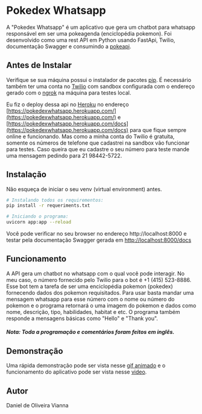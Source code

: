 # Pokedex Whatsapp

A "Pokedex Whatsapp" é um aplicativo que gera um chatbot para whatsapp responsável em ser uma pokeagenda (enciclopédia pokemon). Foi desenvolvido como uma rest API em Python usando FastApi, Twilio, documentação Swagger e consumindo a [pokeapi](https://pokeapi.co).

## Antes de Instalar

Verifique se sua máquina possui o instalador de pacotes [pip](https://pypi.org/help/). É necessário também ter uma conta no [Twilio](https://www.twilio.com/) com sandbox configurada com o endereço gerado com o [ngrok](https://ngrok.com) na máquina para testes local.

Eu fiz o deploy dessa api no [Heroku](https://heroku.com/) no endereço [https://pokedexwhatsapp.herokuapp.com/](https://pokedexwhatsapp.herokuapp.com/) e [https://pokedexwhatsapp.herokuapp.com/docs](https://pokedexwhatsapp.herokuapp.com/docs) para que fique sempre online e funcionando. Mas como a minha conta do Twilio é gratuita, somente os números de telefone que cadastrei na sandbox vão funcionar para testes. Caso queira que eu cadastre o seu número para teste mande uma mensagem pedindo para 21 98442-5722.

## Instalação
Não esqueça de iniciar o seu venv (virtual environment) antes.
```bash
# Instalando todos os requirementos:
pip install -r requeriments.txt

# Iniciando o programa:
uvicorn app:app --reload
```


Você pode verificar no seu browser no endereço http://localhost:8000 e testar pela documentação Swagger gerada em [http://localhost:8000/docs](http://localhost:8000/docs)

## Funcionamento

A API gera um chatbot no whatsapp com o qual você pode interagir. No meu caso, o número fornecido pelo Twilio para o bot é +1 (415) 523-8886. Esse bot tem a tarefa de ser uma enciclopédia pokemon (pokedex) fornecendo dados dos pokemon requisitados. Para usar basta mandar uma mensagem whatsapp para esse número com o nome ou número do pokemon e o programa retornará o uma imagem do pokemon e dados como nome, descrição, tipo, habilidades, habitat e etc. O programa também responde a mensagens básicas como "Hello" e "Thank you".


##### Nota: Toda a programação e comentários foram feitos em inglês.

## Demonstração
Uma rápida demonstração pode ser vista nesse [gif animado](https://drive.google.com/file/d/1aYRS7OrY3YLlSNi4DZRkGWmPdUErNzZm/view) e o funcionamento do aplicativo pode ser vista nesse [video](https://youtu.be/LKEt-0KD3K4).

## Autor
Daniel de Oliveira Vianna
